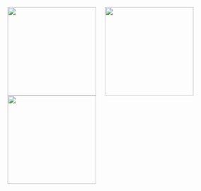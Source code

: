 <img src="https://adamtootle.s3.amazonaws.com/github/screenshot1.png" width=200 hspace=10 /><img src="https://adamtootle.s3.amazonaws.com/github/screenshot2.png" width=200 hspace=10 /><img src="https://adamtootle.s3.amazonaws.com/github/screenshot3.png" width=200 hspace=10 />
